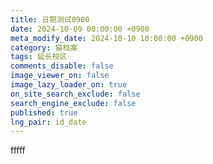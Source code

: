 ```yaml
---
title: 日期测试0900
date: 2024-10-09 00:00:00 +0900
meta_modify_date: 2024-10-10 10:00:00 +0900
category: 猫档案
tags: 延长校区
comments_disable: false
image_viewer_on: false
image_lazy_loader_on: true
on_site_search_exclude: false
search_engine_exclude: false
published: true
lng_pair: id_date
---
```

fffff